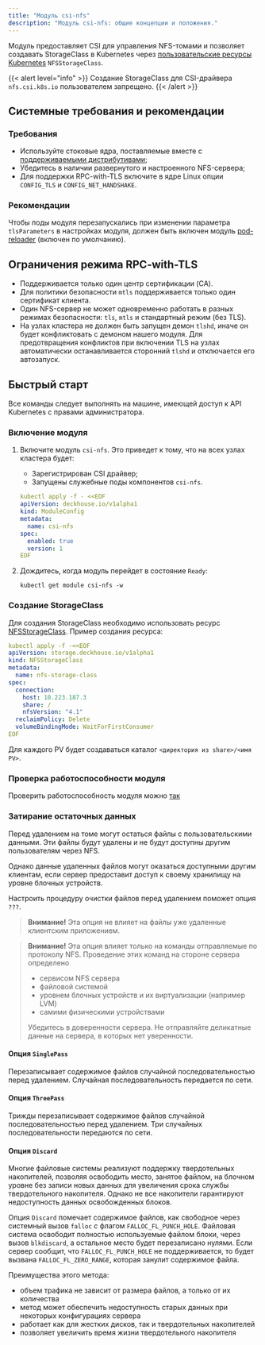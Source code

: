 ```yaml
---
title: "Модуль csi-nfs"
description: "Модуль csi-nfs: общие концепции и положения."
---
```


Модуль предоставляет CSI для управления NFS-томами и позволяет создавать StorageClass в Kubernetes через [пользовательские ресурсы Kubernetes](./cr.html#nfsstorageclass) `NFSStorageClass`.

{{< alert level="info" >}}
Создание StorageClass для CSI-драйвера `nfs.csi.k8s.io` пользователем запрещено.
{{< /alert >}}

## Системные требования и рекомендации

### Требования

- Используйте стоковые ядра, поставляемые вместе с [поддерживаемыми дистрибутивами](https://deckhouse.ru/documentation/v1/supported_versions.html#linux);
- Убедитесь в наличии развернутого и настроенного NFS-сервера;
- Для поддержки RPC-with-TLS включите в ядре Linux опции `CONFIG_TLS` и `CONFIG_NET_HANDSHAKE`.

### Рекомендации

Чтобы поды модуля перезапускались при изменении параметра `tlsParameters` в настройках модуля, должен быть включен модуль [pod-reloader](https://deckhouse.ru/products/kubernetes-platform/documentation/v1/modules/pod-reloader) (включен по умолчанию).

## Ограничения режима RPC-with-TLS

- Поддерживается только один центр сертификации (CA).
- Для политики безопасности `mtls` поддерживается только один сертификат клиента.
- Один NFS-сервер не может одновременно работать в разных режимах безопасности: `tls`, `mtls` и стандартный режим (без TLS).
- На узлах кластера не должен быть запущен демон `tlshd`, иначе он будет конфликтовать с демоном нашего модуля. Для предотвращения конфликтов при включении TLS на узлах автоматически останавливается сторонний `tlshd` и отключается его автозапуск.

## Быстрый старт

Все команды следует выполнять на машине, имеющей доступ к API Kubernetes с правами администратора.

### Включение модуля

1. Включите модуль `csi-nfs`.  Это приведет к тому, что на всех узлах кластера будет:
   - Зарегистрирован CSI драйвер;
   - Запущены служебные поды компонентов `csi-nfs`.

   ```yaml
   kubectl apply -f - <<EOF
   apiVersion: deckhouse.io/v1alpha1
   kind: ModuleConfig
   metadata:
     name: csi-nfs
   spec:
     enabled: true
     version: 1
   EOF
   ```

2. Дождитесь, когда модуль перейдет в состояние `Ready`:

   ```shell
   kubectl get module csi-nfs -w
   ```

### Создание StorageClass

Для создания StorageClass необходимо использовать ресурс [NFSStorageClass](./cr.html#nfsstorageclass). Пример создания ресурса:

```yaml
kubectl apply -f -<<EOF
apiVersion: storage.deckhouse.io/v1alpha1
kind: NFSStorageClass
metadata:
  name: nfs-storage-class
spec:
  connection:
    host: 10.223.187.3
    share: /
    nfsVersion: "4.1"
  reclaimPolicy: Delete
  volumeBindingMode: WaitForFirstConsumer
EOF
```

Для каждого PV будет создаваться каталог `<директория из share>/<имя PV>`.

### Проверка работоспособности модуля

Проверить работоспособность модуля можно [так](./faq.html#как-проверить-работоспособность-модуля)

### Затирание остаточных данных

Перед удалением на томе могут остаться файлы с пользовательскими данными. Эти файлы будут удалены и не будут доступны другим пользователям через NFS.

Однако данные удаленных файлов могут оказаться доступными другим клиентам, если сервер предоставит доступ к своему хранилищу на уровне блочных устройств.

Настроить процедуру очистки файлов перед удалением поможет опция `???`.

> **Внимание!** Эта опция не влияет на файлы уже удаленные клиентским приложением.

> **Внимание!** Эта опция влияет только на команды отправляемые по протоколу NFS. Проведение этих команд на стороне сервера определено
>
> - сервисом NFS сервера
> - файловой системой
> - уровнем блочных устройств и их виртуализации (например LVM)
> - самими физическими устройствами
>
> Убедитесь в доверенности сервера. Не отправляйте деликатные данные на сервера, в которых нет уверенности.

#### Опция `SinglePass`

Перезаписывает содержимое файлов случайной последовательностью перед удалением. Случайная последовательность передается по сети.

#### Опция `ThreePass`

Трижды перезаписывает содержимое файлов случайной последовательностью перед удалением. Три случайных последовательности передаются по сети. 
<!-- Имеет смысл только если сервер хранит данные на жестком диске, и есть риск, что у злоумышленника появится физический доступ к устройству. -->

#### Опция `Discard`

Многие файловые системы реализуют поддержку твердотельных накопителей, позволяя освободить место, занятое файлом, на блочном уровне без записи новых данных для увеличения срока службы твердотельного накопителя. Однако не все накопители гарантируют недоступность данных освобожденных блоков.

Опция `Discard` помечает содержимое файлов, как свободное через системный вызов `falloc` с флагом `FALLOC_FL_PUNCH_HOLE`. Файловая система освободит полностью используемые файлом блоки, через вызов `blkdiscard`, а остальное место будет перезаписано нулями. Если сервер сообщит, что `FALLOC_FL_PUNCH_HOLE` не поддерживается, то будет вызвана `FALLOC_FL_ZERO_RANGE`, которая занулит содержимое файла.

Преимущества этого метода:

- объем трафика не зависит от размера файлов, а только от их количества
- метод может обеспечить недоступность старых данных при некоторых конфигурациях сервера
- работает как для жестких дисков, так и твердотельных накопителей
- позволяет увеличить время жизни твердотельного накопителя

<!-- TODO: Может разделим на две или три (PunchHole, ZeroOut, PunchHoleOrZeroOut)? -->
